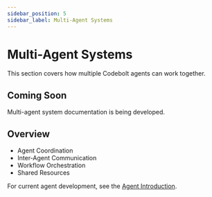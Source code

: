 ```yaml
---
sidebar_position: 5
sidebar_label: Multi-Agent Systems
---
```


# Multi-Agent Systems

This section covers how multiple Codebolt agents can work together.

## Coming Soon

Multi-agent system documentation is being developed. 

## Overview

- Agent Coordination
- Inter-Agent Communication
- Workflow Orchestration
- Shared Resources

For current agent development, see the [Agent Introduction](./agentIntroduction.md).
